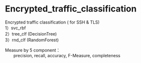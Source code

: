 # Encrypted_traffic_classification
Encrypted traffic classification ( for SSH & TLS)  
1）svc_rbf  
2）tree_clf (DecisionTree)  
3）rnd_clf (RandomForest)  

Measure by 5 component：  
&emsp;&emsp;precision, recall, accuracy, F-Measure, completeness
